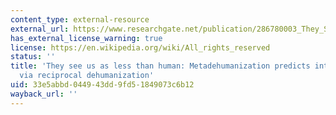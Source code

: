 ```yaml
---
content_type: external-resource
external_url: https://www.researchgate.net/publication/286780003_They_See_Us_As_Less_Than_Human_Meta-Dehumanization_Predicts_Intergroup_Conflict_Via_Reciprocal_Dehumanization
has_external_license_warning: true
license: https://en.wikipedia.org/wiki/All_rights_reserved
status: ''
title: 'They see us as less than human: Metadehumanization predicts intergroup conflict
  via reciprocal dehumanization'
uid: 33e5abbd-0449-43dd-9fd5-1849073c6b12
wayback_url: ''
---
```

